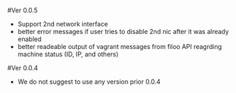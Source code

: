 #Ver 0.0.5
- Support 2nd network interface
- better error messages if user tries to disable 2nd nic after it was already enabled
- better readeable output of vagrant messages from filoo API reagrding machine status (ID, IP, and others)

#Ver 0.0.4
- We do not suggest to use any version prior 0.0.4

